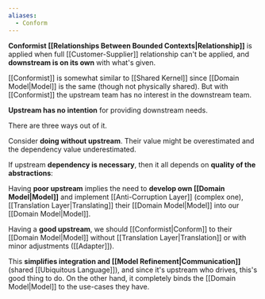 ```yaml
---
aliases:
  - Conform
---
```

**Conformist [[Relationships Between Bounded Contexts|Relationship]]** is applied when full [[Customer-Supplier]] relationship can't be applied, and **downstream is on its own** with what's given.

[[Conformist]] is somewhat similar to [[Shared Kernel]] since [[Domain Model|Model]] is the same (though not physically shared). But with [[Conformist]] the upstream team has no interest in the downstream team.

**Upstream has no intention** for providing downstream needs.

There are three ways out of it.

Consider **doing without upstream**. Their value might be overestimated and the dependency value underestimated.

If upstream **dependency is necessary**, then it all depends on **quality of the abstractions**:

Having **poor upstream** implies the need to **develop own [[Domain Model|Model]]** and implement [[Anti-Corruption Layer]] (complex one), [[Translation Layer|Translating]] their [[Domain Model|Model]] into our [[Domain Model|Model]].

Having a **good upstream**, we should [[Conformist|Conform]] to their [[Domain Model|Model]] without [[Translation Layer|Translation]] or with minor adjustments ([[Adapter]]).

This **simplifies integration and [[Model Refinement|Communication]]** (shared [[Ubiquitous Language]]), and since it's upstream who drives, this's good thing to do. On the other hand, it completely binds the [[Domain Model|Model]] to the use-cases they have.


